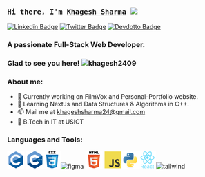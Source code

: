 ### <samp>Hi there, I'm <a href="" target="_blank"><samp>Khagesh Sharma</samp></a> <img src="https://media.giphy.com/media/hvRJCLFzcasrR4ia7z/giphy.gif" width="25"> </samp>

[![Linkedin Badge](https://img.shields.io/badge/-LinkedIn-0e76a8?style=flat-square&logo=Linkedin&logoColor=white)](https://linkedin.com/in/khagesh-sharma-883726250)
[![Twitter Badge](https://img.shields.io/badge/-Twitter-00acee?style=flat-square&logo=Twitter&logoColor=white)](https://twitter.com/_KhageshSharma_)
[![Devdotto Badge](https://img.shields.io/badge/Dev.to-0A0A0A?style=flat-square&logo=Devdotto&logoColor=white)](https://dev.to/khageshsharma)

### A passionate Full-Stack Web Developer. <a href=''></a>

### Glad to see you here! <img src="https://komarev.com/ghpvc/?username=khagesh2409&label=Profile%20views&color=0e75b6&style=flat" alt="khagesh2409" /> <a href=''></a>

### About me: <a href=''></a>

- 🔭 Currently working on FilmVox and Personal-Portfolio website.
- 🌱 Learning NextJs and Data Structures & Algorithms in C++.
- 📫 Mail me at khageshsharma24@gmail.com
- 📖 B.Tech in IT at USICT

### Languages and Tools: <a href=''></a>
<p align="left"> <img src="https://raw.githubusercontent.com/devicons/devicon/master/icons/c/c-original.svg" alt="c" width="40" height="40"/> <img src="https://raw.githubusercontent.com/devicons/devicon/master/icons/cplusplus/cplusplus-original.svg" alt="cplusplus" width="40" height="40"/><img src="https://raw.githubusercontent.com/devicons/devicon/master/icons/css3/css3-original-wordmark.svg" alt="css3" width="40" height="40"/><img src="https://www.vectorlogo.zone/logos/figma/figma-icon.svg" alt="figma" width="40" height="40"/> <img src="https://raw.githubusercontent.com/devicons/devicon/master/icons/html5/html5-original-wordmark.svg" alt="html5" width="40" height="40"/> <img src="https://raw.githubusercontent.com/devicons/devicon/master/icons/javascript/javascript-original.svg" alt="javascript" width="40" height="40"/><img src="https://raw.githubusercontent.com/devicons/devicon/master/icons/python/python-original.svg" alt="python" width="40" height="40"/><img src="https://raw.githubusercontent.com/devicons/devicon/master/icons/react/react-original-wordmark.svg" alt="react" width="40" height="40"/><img src="https://www.vectorlogo.zone/logos/tailwindcss/tailwindcss-icon.svg" alt="tailwind" width="40" height="40"/> </p>

